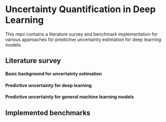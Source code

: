 # Uncertainty Quantification in Deep Learning

This repo contains a literature survey and benchmark implementation for various approaches for predictive uncertainty estimation for deep learning models.  

## Literature survey

#### Basic background for uncertainty estimation 


#### Predictive uncertainty for deep learning


#### Predictive uncertainty for general machine learning models


## Implemented benchmarks

